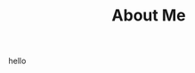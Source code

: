 ﻿---
title: "About Me"
layout: splash
permalink: /about/
header:
  overlay_color: "#000"
  overlay_filter: "0.5"
  overlay_image: /photos/better header.jpg
  caption: "North Cascades with the Milky Way"
intro: 
  - excerpt: 'Quick introduction about myself. `type="center"`'
author_profile: true
toc: true
---

hello